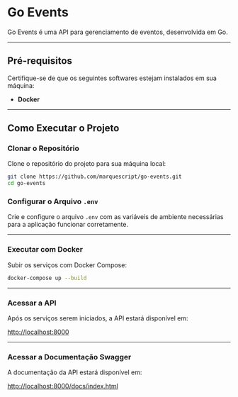 # Go Events

Go Events é uma API para gerenciamento de eventos, desenvolvida em Go.

---

## **Pré-requisitos**

Certifique-se de que os seguintes softwares estejam instalados em sua máquina:

- **Docker**

---

## **Como Executar o Projeto**

### Clonar o Repositório

Clone o repositório do projeto para sua máquina local:

```bash
git clone https://github.com/marquescript/go-events.git
cd go-events
```

### Configurar o Arquivo `.env`

Crie e configure o arquivo `.env` com as variáveis de ambiente necessárias para a aplicação funcionar corretamente.

---

### Executar com Docker

Subir os serviços com Docker Compose:

```bash
docker-compose up --build
```

---

### Acessar a API

Após os serviços serem iniciados, a API estará disponível em:

[http://localhost:8000](http://localhost:8000)

---

### Acessar a Documentação Swagger

A documentação da API estará disponível em:

[http://localhost:8000/docs/index.html](http://localhost:8000/docs/index.html)
